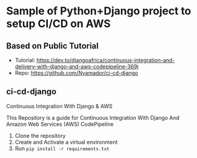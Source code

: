 # Sample of Python+Django project to setup CI/CD on AWS

## Based on Public Tutorial

- Tutorial: https://dev.to/djangoafrica/continuous-integration-and-delivery-with-django-and-aws-codepipeline-369j
- Repo: https://github.com/Nyamador/ci-cd-django

## ci-cd-django
Continuous Integration With Django &amp; AWS

This Repository is a guide for Continuous Integration With Django And Amazon Web Services (AWS) CodePipeline 

1. Clone the repository
2. Create and Activate a virtual environment
3. Run `pip install -r requirements.txt`
